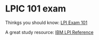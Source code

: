 # LPIC 101 exam

Thinkgs you should know: [LPI Exam 101](https://www.lpi.org/linux-certifications/programs/lpic-1/exam-101)

A great study resource: [IBM LPI Reference](http://www.ibm.com/developerworks/linux/lpi/101.html)














